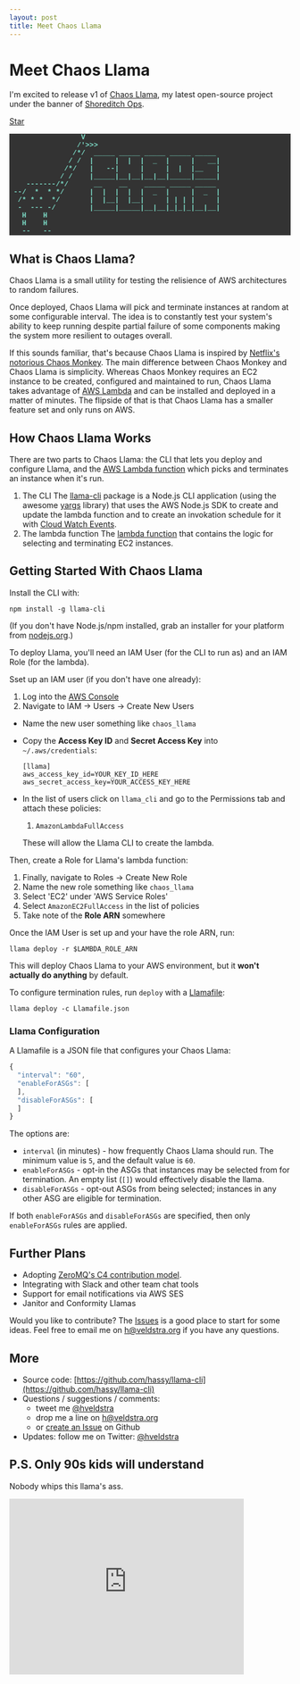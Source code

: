 ```yaml
---
layout: post
title: Meet Chaos Llama
---
```


# Meet Chaos Llama

I'm excited to release v1 of [Chaos Llama](https://github.com/hassy/llama-cli), my latest open-source project under the banner of [Shoreditch Ops](https://twitter.com/shoreditchops).

<a class="github-button" href="https://github.com/hassy/llama-cli" data-style="medium" data-count-href="/hassy/llama-cli/stargazers" data-count-api="/repos/hassy/llama-cli#stargazers_count" data-count-aria-label="# stargazers on GitHub" aria-label="Star hassy/llama-cli on GitHub">Star</a>
<script async defer id="github-bjs" src="https://buttons.github.io/buttons.js"></script>

<pre style="font-family: courier, monospace; font-size: 0.9em; font-weight: bold; color: #7bd9c5; background-color: #333">
                 V
                /'>>>
               /*/  _____ _____ _____ _____ _____
              / /  |     |  |  |  _  |     |   __|
             /*/   |   --|     |     |  |  |__   |
            / /    |_____|__|__|__|__|_____|_____|
    -------/*/      __    __    _____ _____ _____
 --/  *  * */      |  |  |  |  |  _  |     |  _  |
  /* * *  */       |  |__|  |__|     | | | |     |
  -  --- -/        |_____|_____|__|__|_|_|_|__|__|
   H    H
   H    H
   --   --
</pre>

## What is Chaos Llama?

Chaos Llama is a small utility for testing the relisience of AWS architectures to random failures.

Once deployed, Chaos Llama will pick and terminate instances at random at some configurable interval. The idea is to constantly test your system's ability to keep running despite partial failure of some components making the system more resilient to outages overall.

If this sounds familiar, that's because Chaos Llama is inspired by [Netflix's notorious Chaos Monkey](http://techblog.netflix.com/2012/07/chaos-monkey-released-into-wild.html). The main difference between Chaos Monkey and Chaos Llama is simplicity. Whereas Chaos Monkey requires an EC2 instance to be created, configured and maintained to run, Chaos Llama takes advantage of [AWS Lambda](http://docs.aws.amazon.com/lambda/latest/dg/welcome.html) and can be installed and deployed in a matter of minutes. The flipside of that is that Chaos Llama has a smaller feature set and only runs on AWS.

## How Chaos Llama Works

There are two parts to Chaos Llama: the CLI that lets you deploy and configure Llama,
and the [AWS Lambda function](http://docs.aws.amazon.com/lambda/latest/dg/welcome.html) which picks and terminates an instance when it's run.

1. The CLI
  The [llama-cli](llama-cli) package is a Node.js CLI application (using the awesome [yargs](https://github.com/bcoe/yargs/) library) that uses the AWS Node.js SDK to create and update the lambda function and to create an invokation schedule for it with [Cloud Watch Events](https://aws.amazon.com/blogs/aws/new-cloudwatch-events-track-and-respond-to-changes-to-your-aws-resources/).
2. The lambda function
  The [lambda function](https://github.com/hassy/llama-cli/blob/master/lambda/index.js) that contains the logic for selecting and terminating EC2 instances.

## Getting Started With Chaos Llama

Install the CLI with:

```
npm install -g llama-cli
```

(If you don't have Node.js/npm installed, grab an installer for your platform from [nodejs.org](https://nodejs.org/en/).)

To deploy Llama, you'll need an IAM User (for the CLI to run as) and an IAM
Role (for the lambda).

Sset up an IAM user (if you don't have one already):

1. Log into the [AWS Console](https://console.aws.amazon.com/)
2. Navigate to IAM -> Users -> Create New Users
  - Name the new user something like `chaos_llama`
  - Copy the **Access Key ID** and **Secret Access Key** into `~/.aws/credentials`:
    ```
    [llama]
    aws_access_key_id=YOUR_KEY_ID_HERE
    aws_secret_access_key=YOUR_ACCESS_KEY_HERE
    ```
  - In the list of users click on `llama_cli` and go to the Permissions tab and attach these policies:
    1. `AmazonLambdaFullAccess`

    These will allow the Llama CLI to create the lambda.

Then, create a Role for Llama's lambda function:

1. Finally, navigate to Roles -> Create New Role
  1. Name the new role something like `chaos_llama`
  2. Select 'EC2' under 'AWS Service Roles'
  3. Select `AmazonEC2FullAccess` in the list of policies
  4. Take note of the **Role ARN** somewhere

Once the IAM User is set up and your have the role ARN, run:

```
llama deploy -r $LAMBDA_ROLE_ARN
```

This will deploy Chaos Llama to your AWS environment, but it **won't actually
do anything** by default.

To configure termination rules, run `deploy` with a [Llamafile](https://github.com/hassy/llama-cli/blob/master/Llamafile.json):

```
llama deploy -c Llamafile.json
```

### Llama Configuration

A Llamafile is a JSON file that configures your Chaos Llama:

```javascript
{
  "interval": "60",
  "enableForASGs": [
  ],
  "disableForASGs": [
  ]
}
```

The options are:
- `interval` (in minutes) - how frequently Chaos Llama should run. The minimum
value is `5`, and the default value is `60`.
- `enableForASGs` - opt-in the ASGs that instances may be selected from for termination. An empty list (`[]`) would effectively disable the llama.
- `disableForASGs` - opt-out ASGs from being selected; instances in any
other ASG are eligible for termination.

If both `enableForASGs` and `disableForASGs` are specified, then only
`enableForASGs` rules are applied.

## Further Plans

- Adopting [ZeroMQ's C4 contribution model](http://rfc.zeromq.org/spec:22).
- Integrating with Slack and other team chat tools
- Support for email notifications via AWS SES
- Janitor and Conformity Llamas

Would you like to contribute? The [Issues](https://github.com/hassy/llama-cli/issues) is a good place to start for some ideas. Feel free to email me on [h@veldstra.org](mailto:h@veldstra.org) if you have any questions.

## More

- Source code: [https://github.com/hassy/llama-cli](https://github.com/hassy/llama-cli)
- Questions / suggestions / comments:
  - tweet me [@hveldstra](https://twitter.com/hveldstra)
  - drop me a line on [h@veldstra.org](h@veldstra.org)
  - or [create an Issue](https://github.com/hassy/llama-cli) on Github
- Updates: follow me on Twitter: [@hveldstra](https://twitter.com/hveldstra)

## P.S. Only 90s kids will understand

Nobody whips this llama's ass.

<iframe width="420" height="315" src="https://www.youtube.com/embed/HaF-nRS_CWM" frameborder="0" allowfullscreen></iframe>



